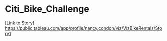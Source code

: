 # Citi_Bike_Challenge
[Link to Story] https://public.tableau.com/app/profile/nancy.condon/viz/VizBikeRentals/Story1
